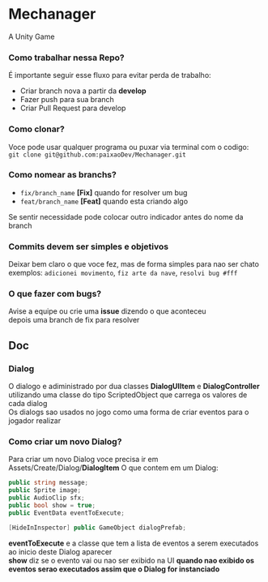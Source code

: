 # Mechanager
A Unity Game

### Como trabalhar nessa Repo?
É importante seguir esse fluxo para evitar perda de trabalho:   
- Criar branch nova a partir da **develop**
- Fazer push para sua branch
- Criar Pull Request para develop 

### Como clonar?
Voce pode usar qualquer programa ou puxar via terminal com o codigo:  
`git clone git@github.com:paixaoDev/Mechanager.git`

### Como nomear as branchs?
- `fix/branch_name` **[Fix]** quando for resolver um bug
- `feat/branch_name` **[Feat]** quando esta criando algo 

Se sentir necessidade pode colocar outro indicador antes do nome da branch

### Commits devem ser simples e objetivos
Deixar bem claro o que voce fez, mas de forma simples para nao ser chato  
exemplos: `adicionei movimento`, `fiz arte da nave`, `resolvi bug #fff`

### O que fazer com bugs?
Avise a equipe ou crie uma **issue** dizendo o que aconteceu  
depois uma branch de fix para resolver

## Doc

### Dialog
O dialogo e adiministrado por dua classes **DialogUIItem** e **DialogController** 
utilizando uma classe do tipo ScriptedObject que carrega os valores de cada dialog  
Os dialogs sao usados no jogo como uma forma de criar eventos para o jogador realizar

### Como criar um novo Dialog?
Para criar um novo Dialog voce precisa ir em Assets/Create/Dialog/**DialogItem**
O que contem em um Dialog:

```c#
public string message;
public Sprite image;
public AudioClip sfx;
public bool show = true;
public EventData eventToExecute;

[HideInInspector] public GameObject dialogPrefab;
```

**eventToExecute** e a classe que tem a lista de eventos a serem executados ao inicio deste Dialog aparecer  
**show** diz se o evento vai ou nao ser exibido na UI **quando nao exibido os eventos serao executados assim que o Dialog for instanciado**
